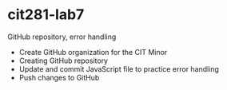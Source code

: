 # cit281-lab7
GitHub repository, error handling

- Create GitHub organization for the CIT Minor
- Creating GitHub repository
- Update and commit JavaScript file to practice error handling
- Push changes to GitHub
